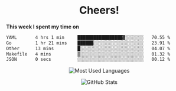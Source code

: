 <h1 align="center">Cheers!</h1>

**This week I spent my time on**
<!--START_SECTION:waka-->

```txt
YAML       4 hrs 1 min     █████████████████▓░░░░░░░   70.55 %
Go         1 hr 21 mins    ██████░░░░░░░░░░░░░░░░░░░   23.91 %
Other      13 mins         █░░░░░░░░░░░░░░░░░░░░░░░░   04.07 %
Makefile   4 mins          ▒░░░░░░░░░░░░░░░░░░░░░░░░   01.32 %
JSON       0 secs          ░░░░░░░░░░░░░░░░░░░░░░░░░   00.12 %
```

<!--END_SECTION:waka-->

<p align="center"><img src="https://github-readme-stats.vercel.app/api/top-langs/?username=thnkrn&layout=compact&hide=html&theme=tokyonight" alt="Most Used Languages" /></p>

<p align="center"><img src="https://github-readme-stats.vercel.app/api?username=thnkrn&show_icons=true&count_private=true&theme=tokyonight&show=reviews&hide_rank=false&rank_icon=github" alt="GitHub Stats" /></p>

<!-- <p align="center"><a href="https://wakatime.com"><img src="https://wakatime.com/share/@thnkrn/40092326-d1bd-471b-89da-9a7c63939402.png" /></p>
 -->
